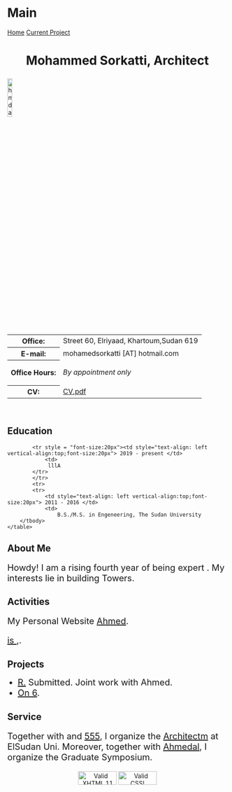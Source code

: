 # Main

<!DOCTYPE html PUBLIC "-//W3C//DTD XHTML 1.1//EN"
  "http://www.w3.org/TR/xhtml11/DTD/xhtml11.dtd">

<html xmlns="http://www.w3.org/1999/xhtml" xml:lang="en">

<!-- ==================== DEFINE DOCUMENT VARS HERE ==================== -->
<!-- ========== In this section change YOUR NAME to your name ========== -->
<!--#set
var="title"
 value="YOUR NAME"
var="description"
 value="YOUR NAME's Homepage at Texas A&amp;M University"
var="keywords"
 value="Texas A&amp;M, Mathematics, YOUR, NAME"
var="author"
 value="YOUR NAME, Department of Mathematics, Texas A&amp;M University"
-->
<head>
<!--#include virtual="/head.html"-->
 <meta charset="UTF-8">
 <meta http-equiv="X-UA-Compatible" content="IE=edge">
 <meta name="viewport" content="width=device-width, initial-scale=1.0">
<style type="text/css">

body {
  padding: 25px;
  background-color: whitesmoke;
  color: black;
  font-size: 25px;
}
.contactsearch {
 visibility:hidden;
}

.dark-mode {
  background-color: black;
  color: whitesmoke;
}

h1 {color: Maroon;}
</style>
</head>

<body>
 <nav>
 <a href="index.html">Home</a>
 <a href="m150_fa2022.html">Current Project</a>
 </nav>
<!--#include virtual="/includes/1colUser.inc.html" -->

<!-- ==================== BEGIN YOUR CONTENT HERE ==================== -->

<h1 class="pageTitle" style="text-align:center;">Mohammed Sorkatti, Architect</h1>


<div>
<!-- Photograph -->
<img src="https://github.com/3rd-Dimension-of-Technical-Engeneering/3rd-Dimension-of-Technical-Engeneering/issues/2#issue-1446192480" width="15%" alt="hmda.jpeg"
     style="position:relative;float:left;padding-right:5px;padding-top:5px;"/>
<!-- Contact info -->
<table>
<tr><!-- Office -->
<th style=>Office:</th>
<td>Street 60, Elriyaad, Khartoum,Sudan 619</td>
</tr>
<tr><!-- Obfuscate your e-mail address to reduce spam -->
<th style=>E-mail:</th>
<td>mohamedsorkatti [AT] hotmail.com</td>
</tr>
<tr><!-- Office Hours -->
<th style="text-align: vertical-align:top">Office Hours:</th>
<td style="vertical-align: top">

<i>By appointment only</i>
</td>
</tr>
<tr><!-- Link to your CV -->
<th>CV:</th>
<td><a href="combany brofil.pdf">CV.pdf</a></td>
</tr>
</table>
</div>

<!-- Break -->
<p><br style="clear: both;"/></p>

<h2>Education</h2>
    <table cellpadding="3">
        <tbody style = "font-size:20px">

            <tr style = "font-size:20px"><td style="text-align: left vertical-align:top;font-size:20px"> 2019 - present </td>
                <td>
                 lllA
            </tr>
            </tr>
            <tr>
            <tr>
                <td style="text-align: left vertical-align:top;font-size:20px"> 2011 - 2016 </td>
                <td> 
                    B.S./M.S. in Engeneering, The Sudan University
        </tbody>
    </table>


<!-- Talk about current activities, like GAS, DRP, AWM Peer Mentor, AMS, Diversity Club, Research Group with Frank Sottile, presenting at the island for SIAM and any others? -->

  <h2>About Me</h2> 

<tbody> 

<p style="font-size:20px">Howdy! I am a rising fourth year of being expert <a href="[https://www.math.tmu.edu/~frank.sottile/](https://sites.google.com/d/1CF2SVuasXYwxPB4SoEVz_J0eiLZ5TfaD/p/1NNfjyHvtky7Sw7sC29YEMObyjNimXjwa/edit?userstoinvite=3rddimensionsdreamland%40gmail.com)"></a>. My interests lie in building Towers.</p>

  <h2>Activities</h2> 



<p style="font-size:20px">
  My Personal Website <a href="[https://tjyahl.github.io/](https://sites.google.com/d/1CF2SVuasXYwxPB4SoEVz_J0eiLZ5TfaD/p/1NNfjyHvtky7Sw7sC29YEMObyjNimXjwa/edit?userstoinvite=3rddimensionsdreamland%40gmail.com)">Ahmed</a>.
  </p>

 <p style="font-size:20px"> <a href="[https://www.math.u.edu/directory/formag.php?user=mfaust](https://sites.google.com/d/1CF2SVuasXYwxPB4SoEVz_J0eiLZ5TfaD/p/1NNfjyHvtky7Sw7sC29YEMObyjNimXjwa/edit?userstoinvite=3rddimensionsdreamland%40gmail.com)"> is </a>,. 
  </p>


<h2>Projects</h2>
<ul style="margin-top: 2px">
  <li style="font-size:20px"><a href="https://arxiv.org/abs208.05576"> R.</a> Submitted. Joint work with Ahmed.</li>
  <li style="font-size:20px"><a href="thesis.pdf">On 6</a>.</li>
</ul>

<h2>Service</h2> 
<p style="font-size:20px">Together with  and <a href="https://www.math.tamu.edu/directory/formalpg.php?user=mae402">555</a>, I organize the <a href="[https://www.math.tamu.edu/undergrauate/drp/](https://sites.google.com/d/1CF2SVuasXYwxPB4SoEVz_J0eiLZ5TfaD/p/1NNfjyHvtky7Sw7sC29YEMObyjNimXjwa/edit?userstoinvite=3rddimensionsdreamland%40gmail.com)">Architectm</a> at ElSudan Uni. Moreover, together with <a href="[https://arpan-pal.github.io/](https://sites.google.com/d/1CF2SVuasXYwxPB4SoEVz_J0eiLZ5TfaD/p/1NNfjyHvtky7Sw7sC29YEMObyjNimXjwa/edit?userstoinvite=3rddimensionsdreamland%40gmail.com)">Ahmedal</a>, I organize the Graduate Symposium.</p>
</tbody>


<!--
<h2>Current Teaching</h2>
  Link to your teaching pages.
  Create new sub directories mathMMM_2014c and mathNNN_2014a
  under your public_html directory for Fall and Spring, 2014,
  respectively.  Create index.html files in each directory.
  
<li><a href="mathMMM_2014c/">MATH 150, Fall 2021</a></li>
<li><a href="mathNNN_2014a/">MATH 140, Summer 2021</a></li>
<li><a href="mathMMM_2014c/">MATH 152, Spring 2021</a></li>
<h3>Past Teaching</h3>
-->





<!--
<h3> Personal Interests</h3>
<ul style="margin-top: 2px">  
<li>lablabl</li>
<li>labbbb</li>
<li>sssssss</li>
</ul>
<h3>Pre-prints</h3>
<ul style="margin-top: 2px">
<li>Pre-print 1</li>
<li>Pre-print 2</li>
</ul>
-->



<!-- ==================== External Personal Pages ====================  -->
<!-- == It's your call on how much personal information to put here == -->

<!-- 
<h3>Personal</h3>
<ul style="margin-top: 2px">
<li><a href="http://www.facebook.com/YOUR_FB_PAGE">My Facebook Page</a></li>
<li><a href="http://www.twitter.com/YOUR_TW_PAGE">My Twitter Page</a></li>
</ul> 
-->

<!--
======= Remove next line when you've customized your page. ====== 
<! -- <p><i>This is a template web page for the user.</i></p> -->


<!-- ========== HTML Validator - You may remove this section ========= -->
<p style="text-align:center">
<a href="http://validator.w3.org/check?uri=referer"><img
   src="http://www.w3.org/Icons/valid-xhtml11"
   alt="Valid XHTML 1.1" height="31" width="88" /></a>
<a href="http://jigsaw.w3.org/css-validator/check/referer"><img
   style="border:0;width:88px;height:31px"
   src="http://jigsaw.w3.org/css-validator/images/vcss-blue"
   alt="Valid CSS!"/></a>
</p>


<!-- ===================== END YOUR CONTENT HERE ===================== -->
<!--#include virtual="/includes/footerSubpage.inc.html" -->


<script>
function myFunction() {
   var element = document.body;
   element.classList.toggle("dark-mode");
}
</script>
</body>
</html>
</div>


